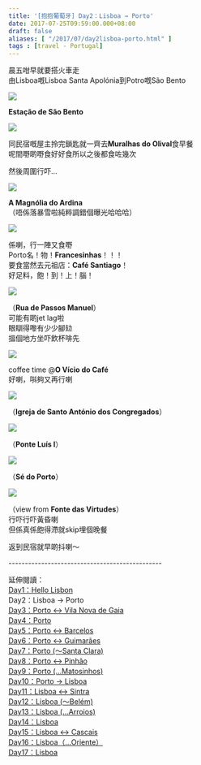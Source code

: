 ```yaml
---
title: '[抱抱葡萄牙] Day2：Lisboa → Porto'
date: 2017-07-25T09:59:00.000+08:00
draft: false
aliases: [ "/2017/07/day2lisboa-porto.html" ]
tags : [travel - Portugal]
---
```


晨五咁早就要搭火車走  
由Lisboa嘅Lisboa Santa Apolónia到Potro嘅São Bento  

[![](https://c1.staticflickr.com/5/4256/35772548476_d2e5d1bb46_z.jpg)](https://c1.staticflickr.com/5/4256/35772548476_d2e5d1bb46_z.jpg)

**Estação de São Bento**  

[![](https://c1.staticflickr.com/5/4236/35772640676_ab034470b3_z.jpg)](https://c1.staticflickr.com/5/4236/35772640676_ab034470b3_z.jpg)

同民宿嘅屋主拎完鎖匙就一齊去**Muralhas do Olival**食早餐  
呢間嘢啲嘢食好好食所以之後都食咗幾次  
  
然後周圍行吓...   
  
  

[![](https://c1.staticflickr.com/5/4209/35681439531_66d7d999e5_z.jpg)](https://c1.staticflickr.com/5/4209/35681439531_66d7d999e5_z.jpg)

**A Magnólia do Ardina**  
（唔係落暴雪啦純粹調錯個曝光哈哈哈）  

[![](https://c1.staticflickr.com/5/4261/35003586553_bd50b0a6a5_z.jpg)](https://c1.staticflickr.com/5/4261/35003586553_bd50b0a6a5_z.jpg)

係喇，行一陣又食嘢  
Porto名！物！**Francesinhas**！！！  
要食當然去元祖店：**Café Santiago**！  
好足料，飽！到！上！腦！  

[![](https://c1.staticflickr.com/5/4257/34973648554_018fd207c0_z.jpg)](https://c1.staticflickr.com/5/4257/34973648554_018fd207c0_z.jpg)

（**Rua de Passos Manuel**）  
可能有啲jet lag啦  
眼瞓得嚟有少少腳攰  
搵個地方坐吓飲杯啡先  

[![](https://c1.staticflickr.com/5/4282/35644402092_598b7bd3c3_z.jpg)](https://c1.staticflickr.com/5/4282/35644402092_598b7bd3c3_z.jpg)

coffee time @**O Vício do Café**  
好喇，唞夠又再行喇  
  
  

[![](https://c1.staticflickr.com/5/4215/35003752333_bea61b07f3_z.jpg)](https://c1.staticflickr.com/5/4215/35003752333_bea61b07f3_z.jpg)

（**Igreja de Santo António dos Congregados**）  

[![](https://c1.staticflickr.com/5/4285/35003885773_173c72c443_z.jpg)](https://c1.staticflickr.com/5/4285/35003885773_173c72c443_z.jpg)

（**Ponte Luís I**）  

[![](https://c1.staticflickr.com/5/4238/35681899021_a2e36b3fde_z.jpg)](https://c1.staticflickr.com/5/4238/35681899021_a2e36b3fde_z.jpg)

（**Sé do Porto**）  

[![](https://c1.staticflickr.com/5/4286/35814108505_6e54494e75_z.jpg)](https://c1.staticflickr.com/5/4286/35814108505_6e54494e75_z.jpg)

（view from **Fonte das Virtudes**）  
行吓行吓黃昏喇  
但係真係飽得滯就skip埋個晚餐  
  
返到民宿就早啲抖喇～  
  
\-----------------------------------------------  
  
延伸閱讀：  
[Day1：Hello Lisbon](https://www.hidie.net/2017/07/day1hello-lisbon.html)  
Day2：Lisboa → Porto  
[Day3：Porto ↔ Vila Nova de Gaia](https://www.hidie.net/2017/07/day3porto-vila-nova-de-gaia.html)  
[Day4：Porto](http://www.hidie.net/2017/07/day4porto.html)  
[Day5：Porto ↔ Barcelos](http://www.hidie.net/2017/07/day5porto-barcelos.html)  
[Day6：Porto ↔ Guimarães](http://www.hidie.net/2017/07/day6porto-guimaraes.html)  
[Day7：Porto (～Santa Clara)](http://www.hidie.net/2017/08/day7porto-santa-clara.html)  
[Day8：Porto ↔ Pinhão](http://www.hidie.net/2017/08/day8porto-pinhao.html)  
[Day9：Porto (...Matosinhos)](http://www.hidie.net/2017/08/day9porto-matosinhos.html)  
[Day10：Porto → Lisboa](http://www.hidie.net/2017/08/day10porto-lisboa.html)  
[Day11：Lisboa ↔ Sintra](http://www.hidie.net/2017/08/day11lisboa-sintra.html)  
[Day12：Lisboa (～Belém)](http://www.hidie.net/2017/08/day12lisboa-belem.html)  
[Day13：Lisboa (...Arroios)](http://www.hidie.net/2017/08/day13lisboa-arroios.html)  
[Day14：Lisboa](http://www.hidie.net/2017/08/day14lisboa.html)  
[Day15：Lisboa ↔ Cascais](http://www.hidie.net/2017/08/day15lisboa-cascais.html)  
[Day16：Lisboa（...Oriente）](http://www.hidie.net/2017/08/day16lisboaoriente.html)  
[Day17：Lisboa](http://www.hidie.net/2017/08/day17lisboa.html)